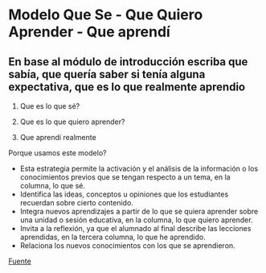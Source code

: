 # Modelo Que Se - Que Quiero Aprender - Que aprendí

## En base al módulo de introducción escriba que sabía, que quería saber si tenía alguna expectativa, que es lo que realmente aprendio 

1. Que es lo que sé?

2. Que es lo que quiero aprender?

3. Que aprendí realmente


Porque usamos este modelo?

* Esta estrategia permite la activación y el análisis de la información o los conocimientos previos que se tengan respecto a un tema, en la columna, lo que sé. 
* Identifica las ideas, conceptos u opiniones que los estudiantes recuerdan sobre cierto contenido.
* Integra nuevos aprendizajes a partir de lo que se quiera aprender sobre una unidad o sesión educativa, en la columna, lo que quiero aprender.
* Invita a la reflexión, ya que el alumnado al final describe las lecciones aprendidas, en la tercera columna, lo que he aprendido.
* Relaciona los nuevos conocimientos con los que se aprendieron.

[Fuente](https://organizadoresgraficos.net/cuadro-sqa-o-tabla-kwl/#:~:text=Entre%20todos%20los%20tipos%20de%20organizadores)
